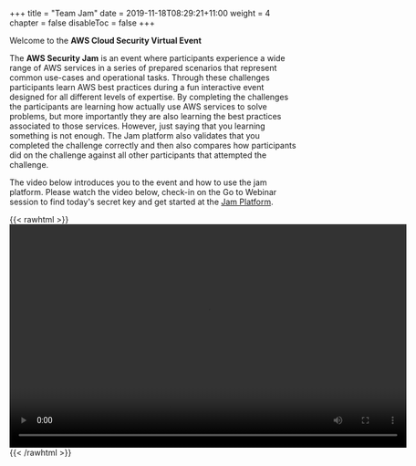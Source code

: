+++
title = "Team Jam"
date = 2019-11-18T08:29:21+11:00
weight = 4
chapter = false
disableToc = false
+++

Welcome to the **AWS Cloud Security Virtual Event**

The **AWS Security Jam** is an event where participants experience a wide range of AWS services in a series of prepared scenarios that represent common use-cases and operational tasks. Through these challenges participants learn AWS best practices during a fun interactive event designed for all different levels of expertise. By completing the challenges the participants are learning how actually use AWS services to solve problems, but more importantly they are also learning the best practices associated to those services. However, just saying that you learning something is not enough. The Jam platform also validates that you completed the challenge correctly and then also compares how participants did on the challenge against all other participants that attempted the challenge.

The video below introduces you to the event and how to use the jam platform. Please watch the video below, check-in on the Go to Webinar session to find today's secret key and get started at the [Jam Platform](https://jam.awsevents.com/).

{{< rawhtml >}}
<video width="696" height="392" controls>
  <source src="https://apj-security-workshop.s3-ap-southeast-2.amazonaws.com/q4/JamIntro-Q4-2020.mov" type="video/mp4">
  Your browser doesn't support video.
</video>
{{< /rawhtml >}}

